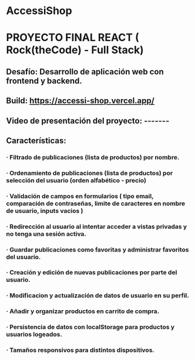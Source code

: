 # AccessiShop

 # PROYECTO FINAL REACT ( Rock(theCode) - Full Stack)
## Desafío: Desarrollo de aplicación web con frontend y backend.
## Build: https://accessi-shop.vercel.app/
## Video de presentación del proyecto: -------
## Características:
### · Filtrado de publicaciones (lista de productos) por nombre.
### · Ordenamiento de publicaciones (lista de productos) por selección del usuario (orden alfabético - precio)
### · Validación de campos en formularios ( tipo email, comparación de contraseñas, limite de caracteres en nombre de usuario, inputs vacios )
### · Redirección al usuario al intentar acceder a vistas privadas y no tenga una sesión activa.
### · Guardar publicaciones como favoritas y administrar favoritos del usuario.
### · Creación y edición de nuevas publicaciones por parte del usuario.
### · Modificacion y actualización de datos de usuario en su perfil.
### · Añadir y organizar productos en carrito de compra.
### · Persistencia de datos con localStorage para productos y usuarios logeados.
### · Tamaños responsivos para distintos dispositivos.
